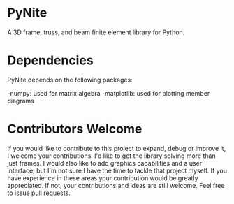 # PyNite
A 3D frame, truss, and beam finite element library for Python.

# Dependencies
PyNite depends on the following packages:

-numpy: used for matrix algebra
-matplotlib: used for plotting member diagrams

# Contributors Welcome
If you would like to contribute to this project to expand, debug or improve it, I welcome your contributions. I'd like to get the library solving more than just frames. I would also like to add graphics capabilities and a user interface, but I'm not sure I have the time to tackle that project myself. If you have experience in these areas your contribution would be greatly appreciated. If not, your contributions and ideas are still welcome. Feel free to issue pull requests.
